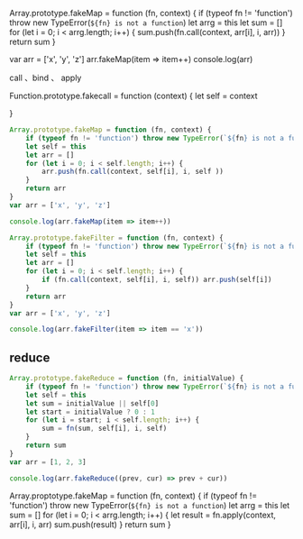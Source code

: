 Array.prototype.fakeMap = function (fn, context) {
	if (typeof fn != 'function') throw new TypeError(`${fn} is not a function`) 
	let arrg = this
	let sum = []
	for (let i = 0; i < arrg.length; i++) {
		sum.push(fn.call(context, arr[i], i, arr))
	}
	return sum
}

var arr = ['x', 'y', 'z']
arr.fakeMap(item => item++)
console.log(arr)


call 、bind 、 apply


Function.prototype.fakecall = function (context) {
	let self = context

}




```javascript
Array.prototype.fakeMap = function (fn, context) {
	if (typeof fn != 'function') throw new TypeError(`${fn} is not a function`)
	let self = this
	let arr = []
	for (let i = 0; i < self.length; i++) {
		arr.push(fn.call(context, self[i], i, self ))
	}
	return arr
}
var arr = ['x', 'y', 'z']

console.log(arr.fakeMap(item => item++))
```

```javascript
Array.prototype.fakeFilter = function (fn, context) {
	if (typeof fn != 'function') throw new TypeError(`${fn} is not a function`)
	let self = this
	let arr = []
	for (let i = 0; i < self.length; i++) {
		if (fn.call(context, self[i], i, self)) arr.push(self[i])
	}
	return arr
}
var arr = ['x', 'y', 'z']

console.log(arr.fakeFilter(item => item == 'x'))
```

## reduce

```javascript
Array.prototype.fakeReduce = function (fn, initialValue) {
	if (typeof fn != 'function') throw new TypeError(`${fn} is not a function`)
	let self = this
	let sum = initialValue || self[0]
	let start = initialValue ? 0 : 1
	for (let i = start; i < self.length; i++) {
		sum = fn(sum, self[i], i, self)
	}
	return sum
}
var arr = [1, 2, 3]

console.log(arr.fakeReduce((prev, cur) => prev + cur))
```



Array.proptotype.fakeMap = function (fn, context) {
	if (typeof fn != 'function') throw new TypeError(`${fn} is not a function`) 
	let arrg = this
	let sum = []
	for (let i = 0; i < arrg.length; i++) {
		let result = fn.apply(context, arr[i], i, arr)
		sum.push(result)
	}
	return sum
}
